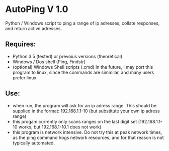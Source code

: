 # AutoPing V 1.0
Python / Windows script to ping a range of ip adresses, collate responses, and return active adresses.
## Requires: 
- Python 3.5 (tested) or prevoius versions (theoretical)
- Windows / Dos shell (Ping, Findstr)
- (optional) Windows Shell scripts (.cmd)
In the future, I may port this program to linux, since the commands are simmilar, and many users prefer linux.
## Use:
- when run, the program will ask for an ip adress range. This should be supplied in the format: 192.168.1.1-10 (but substitute your own ip adress range)
- this progam currently only scans ranges on the last digit set (192.168.1.1-10 works, but 192.168.1-10.1 does not work)
- this program is network intensive. Do not try this at peak network times, as the ping command hogs network resources, and for that reason is not typically automated.
